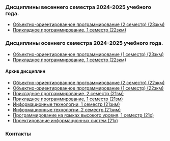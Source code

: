 ### Дисциплины весеннего семестра 2024-2025 учебного года.

- [Объектно-ориентированное программирование (2 семестр) (23зкм)](oop25s)
- [Прикладное программирование, 1 семестр (22зкм)](pp25s)

### Дисциплины осеннего семестра 2024-2025 учебного года.

- [Объектно-ориентированное программирование (1 семестр) (23зкм)](a24OOP)
- [Прикладное программирование, 1 семестр (22зкм)](a24PP)

#### Архив дисциплин

- [Объектно-ориентированное программирование (2 семестр) (22зкм)](s24OOP)
- [Объектно-ориентированное программирование (1 семестр) (22зкм)](a23OOP)
- [Прикладное программирование, 2 семестр (21зм)](s24PP)
- [Прикладное программирование, 1 семестр (21зм)](a23PP)
- [Информационные технологии, 1 семестр (21зим)](it)  
- [Информационные технологии, 2 семестр (21зим)](it2)
- [Программирование на языках высокого уровня, 1 семестр (21x)](1c/intro2)
- [Проектирование информационных систем (21x)](1c)

### Контакты

<script type="text/javascript">   
    user = "aisu-altman";
    domain = "mail.ru";
    document.write('<p><a href=\"mailto:' + user + '@' + domain + '\">' +  user + '@' + domain + '</a> </p>');    
</script>



